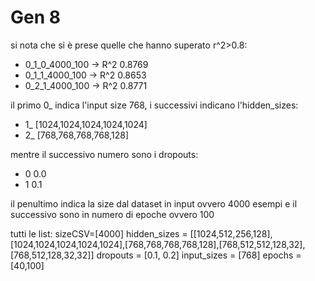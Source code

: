# Gen 8
si nota che si è prese quelle che hanno superato r^2>0.8:
- 0_1_0_4000_100 -> R^2 0.8769
- 0_1_1_4000_100 -> R^2 0.8653
- 0_2_1_4000_100 -> R^2 0.8771

il primo 0_ indica l'input size 768, i successivi indicano l'hidden_sizes:
- 1_ [1024,1024,1024,1024,1024]
- 2_ [768,768,768,768,128]

mentre il successivo numero sono i dropouts:
- 0 0.0
- 1 0.1

il penultimo indica la size dal dataset in input ovvero 4000 esempi e il successivo sono in numero di epoche ovvero 100

tutti le list:
sizeCSV=[4000]
hidden_sizes = [[1024,512,256,128],[1024,1024,1024,1024,1024],[768,768,768,768,128],[768,512,512,128,32],[768,512,128,32,32]]
dropouts = [0.1, 0.2]
input_sizes = [768]
epochs = [40,100]